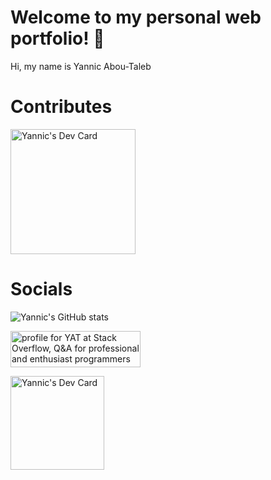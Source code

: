 # Welcome to my personal web portfolio! 👋

Hi, my name is Yannic Abou-Taleb 

# Contributes

<a href="https://melibo.de"><img src="https://q7m3v8j9.rocketcdn.me/wp-content/uploads/2021/06/MicrosoftTeams-image-Kopie-2.png" width="200" alt="Yannic's Dev Card"/></a> 
 
 
 
# Socials
![Yannic's GitHub stats](https://github-readme-stats.vercel.app/api?username=yat90a&show_icons=true)

<a href="https://stackoverflow.com/users/4952230/yat"><img src="https://stackoverflow.com/users/flair/4952230.png" width="208" height="58" alt="profile for YAT at Stack Overflow, Q&amp;A for professional and enthusiast programmers" title="profile for YAT at Stack Overflow, Q&amp;A for professional and enthusiast programmers"></a> 


<a href="https://app.daily.dev/yat"><img src="https://api.daily.dev/devcards/c038db52db7a4ef8a2aaf4f880aa7529.png?r=end" width="150" alt="Yannic's Dev Card"/></a>
